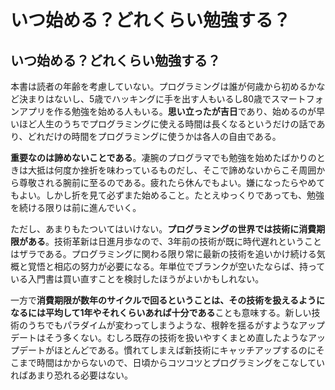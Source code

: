 # いつ始める？どれくらい勉強する？

## いつ始める？どれくらい勉強する？

本書は読者の年齢を考慮していない。プログラミングは誰が何歳から初めるかなど決まりはないし、5歳でハッキングに手を出す人もいるし80歳でスマートフォンアプリを作る勉強を始める人もいる。**思い立ったが吉日**であり、始めるのが早いほど人生のうちでプログラミングに使える時間は長くなるというだけの話であり、どれだけの時間をプログラミングに使うかは各人の自由である。

**重要なのは諦めないことである**。凄腕のプログラマでも勉強を始めたばかりのときは大抵は何度か挫折を味わっているものだし、そこで諦めないからこそ周囲から尊敬される腕前に至るのである。疲れたら休んでもよい。嫌になったらやめてもよい。しかし折を見て必ずまた始めること。たとえゆっくりであっても、勉強を続ける限りは前に進んでいく。

ただし、あまりもたついてはいけない。**プログラミングの世界では技術に消費期限がある**。技術革新は日進月歩なので、3年前の技術が既に時代遅れということはザラである。プログラミングに関わる限り常に最新の技術を追いかけ続ける気概と覚悟と相応の努力が必要になる。年単位でブランクが空いたならば、持っている入門書は買い直すことを検討したほうがよいかもしれない。

一方で**消費期限が数年のサイクルで回るということは、その技術を扱えるようになるには平均して1年やそれくらいあれば十分である**ことも意味する。新しい技術のうちでもパラダイムが変わってしまうような、根幹を揺るがすようなアップデートはそう多くない。むしろ既存の技術を扱いやすくまとめ直したようなアップデートがほとんどである。慣れてしまえば新技術にキャッチアップするのにそこまで時間はかからないので、日頃からコツコツとプログラミングをこなしていればあまり恐れる必要はない。

